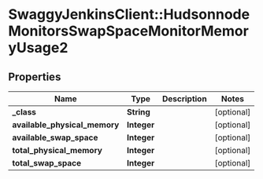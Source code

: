 # SwaggyJenkinsClient::HudsonnodeMonitorsSwapSpaceMonitorMemoryUsage2

## Properties
Name | Type | Description | Notes
------------ | ------------- | ------------- | -------------
**_class** | **String** |  | [optional] 
**available_physical_memory** | **Integer** |  | [optional] 
**available_swap_space** | **Integer** |  | [optional] 
**total_physical_memory** | **Integer** |  | [optional] 
**total_swap_space** | **Integer** |  | [optional] 


